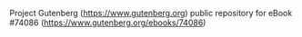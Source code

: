 Project Gutenberg (https://www.gutenberg.org) public repository for eBook #74086 (https://www.gutenberg.org/ebooks/74086)
